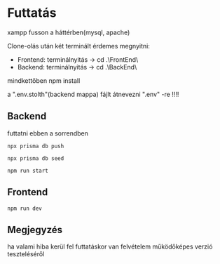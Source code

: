 # Futtatás

xampp fusson a háttérben(mysql, apache)

Clone-olás után két terminált érdemes megnyitni:
-   Frontend: terminálnyitás -> cd .\FrontEnd\
-   Backend: terminálnyitás -> cd .\BackEnd\

mindkettőben npm install

a ".env.stolth"(backend mappa) fájlt átnevezni ".env" -re !!!!

## Backend

futtatni ebben a sorrendben
```
npx prisma db push

npx prisma db seed

npm run start
```

## Frontend

```
npm run dev
```

## Megjegyzés

ha valami hiba kerül fel futtatáskor van felvételem működőképes verzió teszteléséről
